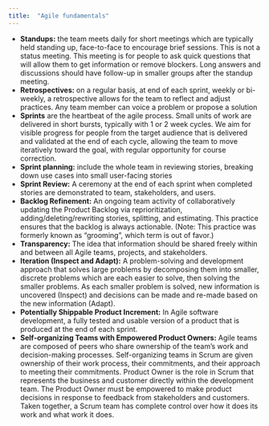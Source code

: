 ```yaml
---
title:  "Agile fundamentals"
---
```


- **Standups:** the team meets daily for short meetings which are typically held standing up, face-to-face to encourage brief sessions. This is not a status meeting. This meeting is for people to ask quick questions that will allow them to get information or remove blockers. Long answers and discussions should have follow-up in smaller groups after the standup meeting.
- **Retrospectives:** on a regular basis, at end of each sprint, weekly or bi-weekly, a retrospective allows for the team to reflect and adjust practices. Any team member can voice a problem or propose a solution
- **Sprints** are the heartbeat of the agile process. Small units of work are delivered in short bursts, typically with 1 or 2 week cycles. We aim for visible progress for people from the target audience that is delivered and validated at the end of each cycle, allowing the team to move iteratively toward the goal, with regular opportunity for course correction.
- **Sprint planning:** include the whole team in reviewing stories, breaking down use cases into small user-facing stories
- **Sprint Review:** A ceremony at the end of each sprint when completed stories are demonstrated to team, stakeholders, and users.
- **Backlog Refinement:** An ongoing team activity of collaboratively updating the Product Backlog via reprioritization, adding/deleting/rewriting stories, splitting, and estimating. This practice ensures that the backlog is always actionable. (Note: This practice was formerly known as “grooming”, which term is out of favor.)
- **Transparency:** The idea that information should be shared freely within and between all Agile teams, projects, and stakeholders.
- **Iteration (Inspect and Adapt):** A problem-solving and development approach that solves large problems by decomposing them into smaller, discrete problems which are each easier to solve, then solving the smaller problems. As each smaller problem is solved, new information is uncovered (Inspect) and decisions can be made and re-made based on the new information (Adapt).
- **Potentially Shippable Product Increment:** In Agile software development, a fully tested and usable version of a product that is produced at the end of each sprint.
- **Self-organizing Teams with Empowered Product Owners:** Agile teams are composed of peers who share ownership of the team’s work and decision-making processes. Self-organizing teams in Scrum are given ownership of their work process, their commitments, and their approach to meeting their commitments.  Product Owner is the role in Scrum that represents the business and customer directly within the development team. The Product Owner must be empowered to make product decisions in response to feedback from stakeholders and customers. Taken together, a Scrum team has complete control over how it does its work and what work it does.
